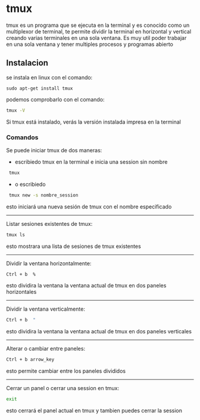 # tmux

tmux es un programa que se ejecuta en la terminal y es conocido como un multiplexor de terminal, te permite dividir la terminal en horizontal y vertical creando varias terminales en una sola ventana. Es muy util poder trabajar en una sola ventana y tener multiples procesos y programas abierto



## Instalacion

se instala en linux con el comando:


```bash{copy}
sudo apt-get install tmux
```

podemos comprobarlo con el comando:
```bash
tmux -V
```
Si tmux está instalado, verás la versión instalada impresa en la terminal


### Comandos

Se puede iniciar tmux de dos maneras:

- escribiedo tmux en la terminal e inicia una session sin nombre
```bash
 tmux
```
- o escribiedo
```bash
 tmux new -s nombre_session
```
esto iniciará una nueva sesión de tmux con el nombre especificado

---

Listar sesiones existentes de tmux:
```bash
tmux ls
```
esto mostrara una lista de sesiones de tmux existentes

---

Dividir la ventana horizontalmente:
```bash
Ctrl + b  %
```
esto dividira la ventana la ventana actual de tmux en dos paneles horizontales

---

Dividir la ventana verticalmente:
```bash
Ctrl + b  "
```
esto dividira la ventana la ventana actual de tmux en dos paneles verticales

---

Alterar o cambiar entre paneles:
```bash
Ctrl + b arrow_key
```
esto permite cambiar entre los paneles divididos

---

Cerrar un panel o cerrar una session en tmux:
```bash
exit
```
esto cerrará el panel actual en tmux y tambien puedes cerrar la session